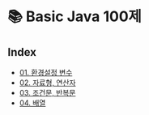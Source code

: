 # 📚 Basic Java 100제

## Index
- [01. 환경설정 변수](https://github.com/Googleok/basic_java_100/blob/master/problem/01_%ED%99%98%EA%B2%BD%EC%84%A4%EC%A0%95_%EB%B3%80%EC%88%98.md)
- [02. 자료형, 연산자](https://github.com/Googleok/basic_java_100/blob/master/problem/01_%ED%99%98%EA%B2%BD%EC%84%A4%EC%A0%95_%EB%B3%80%EC%88%98.md)
- [03. 조건문, 반복문](#https://github.com/Googleok/basic_java_100/blob/master/problem/03_%EC%A1%B0%EA%B1%B4%EB%AC%B8_%EB%B0%98%EB%B3%B5%EB%AC%B8.md)
- [04. 배열](https://github.com/Googleok/basic_java_100/blob/master/problem/04_%EB%B0%B0%EC%97%B4.md)